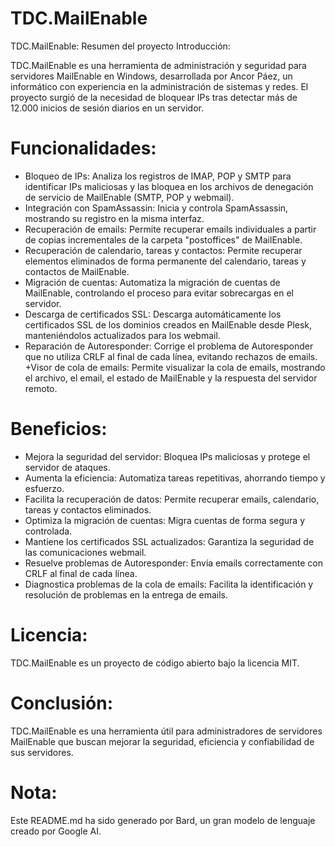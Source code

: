 # TDC.MailEnable
TDC.MailEnable: Resumen del proyecto
Introducción:

TDC.MailEnable es una herramienta de administración y seguridad para servidores MailEnable en Windows, desarrollada por Ancor Páez, un informático con experiencia en la administración de sistemas y redes. El proyecto surgió de la necesidad de bloquear IPs tras detectar más de 12.000 inicios de sesión diarios en un servidor.

# Funcionalidades:

+ Bloqueo de IPs: Analiza los registros de IMAP, POP y SMTP para identificar IPs maliciosas y las bloquea en los archivos de denegación de servicio de MailEnable (SMTP, POP y webmail).
+ Integración con SpamAssassin: Inicia y controla SpamAssassin, mostrando su registro en la misma interfaz.
+ Recuperación de emails: Permite recuperar emails individuales a partir de copias incrementales de la carpeta "postoffices" de MailEnable.
+ Recuperación de calendario, tareas y contactos: Permite recuperar elementos eliminados de forma permanente del calendario, tareas y contactos de MailEnable.
+ Migración de cuentas: Automatiza la migración de cuentas de MailEnable, controlando el proceso para evitar sobrecargas en el servidor.
+ Descarga de certificados SSL: Descarga automáticamente los certificados SSL de los dominios creados en MailEnable desde Plesk, manteniéndolos actualizados para los webmail.
+ Reparación de Autoresponder: Corrige el problema de Autoresponder que no utiliza CRLF al final de cada línea, evitando rechazos de emails.
 +Visor de cola de emails: Permite visualizar la cola de emails, mostrando el archivo, el email, el estado de MailEnable y la respuesta del servidor remoto.

# Beneficios:

+ Mejora la seguridad del servidor: Bloquea IPs maliciosas y protege el servidor de ataques.
+ Aumenta la eficiencia: Automatiza tareas repetitivas, ahorrando tiempo y esfuerzo.
+ Facilita la recuperación de datos: Permite recuperar emails, calendario, tareas y contactos eliminados.
+ Optimiza la migración de cuentas: Migra cuentas de forma segura y controlada.
+ Mantiene los certificados SSL actualizados: Garantiza la seguridad de las comunicaciones webmail.
+ Resuelve problemas de Autoresponder: Envía emails correctamente con CRLF al final de cada línea.
+ Diagnostica problemas de la cola de emails: Facilita la identificación y resolución de problemas en la entrega de emails.

# Licencia:
TDC.MailEnable es un proyecto de código abierto bajo la licencia MIT.

# Conclusión:
TDC.MailEnable es una herramienta útil para administradores de servidores MailEnable que buscan mejorar la seguridad, eficiencia y confiabilidad de sus servidores.

# Nota:

Este README.md ha sido generado por Bard, un gran modelo de lenguaje creado por Google AI.
